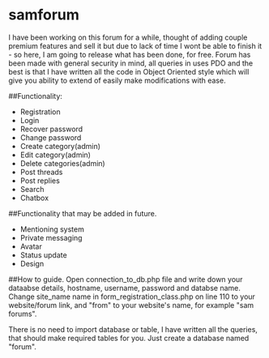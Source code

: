 # samforum

I have been working on this forum for a while, thought of adding couple premium features and sell it but due to lack of time I wont be able to finish it - so here, I am going to release what has been done, for free. Forum has been made with general security in mind, all queries in uses PDO and the best is that I have written all the code in Object Oriented style which will give you ability to extend of easily make modifications with ease.

##Functionality:
- Registration
- Login
- Recover password
- Change password
- Create category(admin)
- Edit category(admin)
- Delete categories(admin)
- Post threads
- Post replies
- Search
- Chatbox

##Functionality that may be added in future.
- Mentioning system
- Private messaging
- Avatar
- Status update
- Design

##How to guide.
  Open connection_to_db.php file and write down your dataabse details, hostname, username, password and databse name.
  Change site_name name in form_registration_class.php on line 110 to your website/forum link, and "from" to your website's name, for example "sam forums".

There is no need to import database or table, I have written all the queries, that should make required tables for you. Just create a database named "forum".
